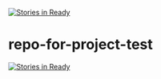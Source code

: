 [![Stories in Ready](https://badge.waffle.io/degerhz/repo-for-project-test.png?label=ready&title=Ready)](https://waffle.io/degerhz/repo-for-project-test?utm_source=badge)
# repo-for-project-test
[![Stories in Ready](https://badge.waffle.io/degerhz/repo-for-project-test.png?label=ready&title=Ready)](http://waffle.io/degerhz/repo-for-project-test)
